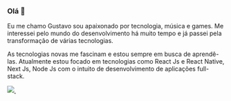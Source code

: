 ### Olá 👋

Eu me chamo Gustavo sou apaixonado por tecnologia, música e games. Me interessei pelo mundo do desenvolvimento há muito tempo e já passei pela transformação de várias tecnologias.

As tecnologias novas me fascinam e estou sempre em busca de aprendê-las. Atualmente estou focado em tecnologias como React Js e React Native, Next Js, Node Js com o intuito de desenvolvimento de aplicações full-stack.

<a href="https://www.gustavowalien.com/">
    <img src="https://img.shields.io/badge/GustavoWalien-000000.svg?&style=for-the-badge&logo=powershell&logoColor=white" />
</a>&nbsp;&nbsp;
